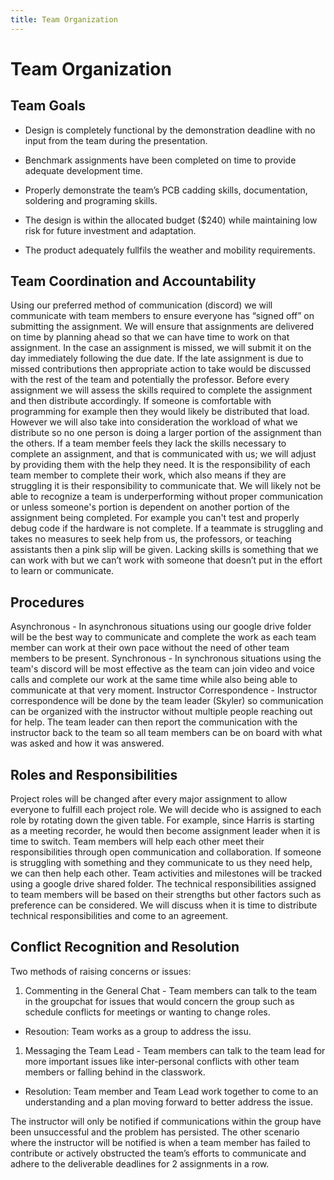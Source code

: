 ```yaml
---
title: Team Organization
---
```

# Team Organization

## Team Goals

* Design is completely functional by the demonstration deadline with no input from the team during the presentation.

* Benchmark assignments have been completed on time to provide adequate development time.

* Properly demonstrate the team’s PCB cadding skills, documentation, soldering and programing skills.

* The design is within the allocated budget ($240) while maintaining low risk for future investment and adaptation.

* The product adequately fullfils the weather and mobility requirements.

## Team Coordination and Accountability 

Using our preferred method of communication (discord) we will communicate with team
members to ensure everyone has “signed off” on submitting the assignment. We will ensure that
assignments are delivered on time by planning ahead so that we can have time to work on that
assignment. In the case an assignment is missed, we will submit it on the day immediately following the
due date. If the late assignment is due to missed contributions then appropriate action to take would be
discussed with the rest of the team and potentially the professor. Before every assignment we will assess
the skills required to complete the assignment and then distribute accordingly. If someone is comfortable
with programming for example then they would likely be distributed that load. However we will also take
into consideration the workload of what we distribute so no one person is doing a larger portion of the
assignment than the others. If a team member feels they lack the skills necessary to complete an
assignment, and that is communicated with us; we will adjust by providing them with the help they need.
It is the responsibility of each team member to complete their work, which also means if they are
struggling it is their responsibility to communicate that. We will likely not be able to recognize a team is
underperforming without proper communication or unless someone's portion is dependent on another
portion of the assignment being completed. For example you can't test and properly debug code if the
hardware is not complete. If a teammate is struggling and takes no measures to seek help from us, the
professors, or teaching assistants then a pink slip will be given. Lacking skills is something that we can
work with but we can’t work with someone that doesn’t put in the effort to learn or communicate.

## Procedures

Asynchronous - In asynchronous situations using our google drive folder will be the best way to
communicate and complete the work as each team member can work at their own pace without
the need of other team members to be present.
Synchronous - In synchronous situations using the team's discord will be most effective as the
team can join video and voice calls and complete our work at the same time while also being
able to communicate at that very moment.
Instructor Correspondence - Instructor correspondence will be done by the team leader (Skyler)
so communication can be organized with the instructor without multiple people reaching out for
help. The team leader can then report the communication with the instructor back to the team so
all team members can be on board with what was asked and how it was answered.

## Roles and Responsibilities 

Project roles will be changed after every major assignment to allow everyone to fulfill each
project role. We will decide who is assigned to each role by rotating down the given table. For example,
since Harris is starting as a meeting recorder, he would then become assignment leader when it is time to
switch. Team members will help each other meet their responsibilities through open communication and
collaboration. If someone is struggling with something and they communicate to us they need help, we
can then help each other. Team activities and milestones will be tracked using a google drive shared
folder. The technical responsibilities assigned to team members will be based on their strengths but other
factors such as preference can be considered. We will discuss when it is time to distribute technical
responsibilities and come to an agreement.

## Conflict Recognition and Resolution
Two methods of raising concerns or issues:

1. Commenting in the General Chat - Team members can talk to the team in the groupchat for issues
that would concern the group such as schedule conflicts for meetings or wanting to change roles.
- Resoution: Team works as a group to address the issu.
1. Messaging the Team Lead - Team members can talk to the team lead for more important issues
like inter-personal conflicts with other team members or falling behind in the classwork.
- Resolution: Team member and Team Lead work together to come to an understanding
and a plan moving forward to better address the issue.

The instructor will only be notified if communications within the group have been unsuccessful and the
problem has persisted. The other scenario where the instructor will be notified is when a team member
has failed to contribute or actively obstructed the team’s efforts to communicate and adhere to the
deliverable deadlines for 2 assignments in a row.